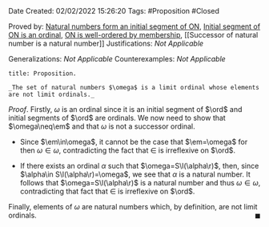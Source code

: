 <br />
<br />

Date Created: 02/02/2022 15:26:20
Tags: #Proposition #Closed 

Proved by: [Natural numbers form an initial segment of $\textrm{ON}$](Natural%20numbers%20form%20an%20initial%20segment%20of%20ON.md), [Initial segment of $\textrm{ON}$ is an ordinal](Initial%20segment%20of%20ON%20is%20an%20ordinal.md), [$\textrm{ON}$ is well-ordered by membership](ON%20is%20well-ordered%20by%20membership.md), [[Successor of natural number is a natural number]]
Justifications: _Not Applicable_

Generalizations: _Not Applicable_
Counterexamples: _Not Applicable_

``` ad-Proposition
title: Proposition.

_The set of natural numbers $\omega$ is a limit ordinal whose elements are not limit ordinals._

```

_Proof_. Firstly, $\omega$ is an ordinal since it is an initial segment of $\ord$ and initial segments of $\ord$ are ordinals. We now need to show that $\omega\neq\em$ and that $\omega$ is not a successor ordinal.
* Since $\em\in\omega$, it cannot be the case that $\em=\omega$ for then $\omega\in\omega$, contradicting the fact that $\in$ is irreflexive on $\ord$.

* If there exists an ordinal $\alpha$ such that $\omega=S\l(\alpha\r)$, then, since $\alpha\in S\l(\alpha\r)=\omega$, we see that $\alpha$ is a natural number. It follows that $\omega=S\l(\alpha\r)$ is a natural number and thus $\omega\in\omega$, contradicting that fact that $\in$ is irreflexive on $\ord$.

Finally, elements of $\omega$ are natural numbers which, by definition, are not limit ordinals.<span style="float:right;">$\blacksquare$</span>
